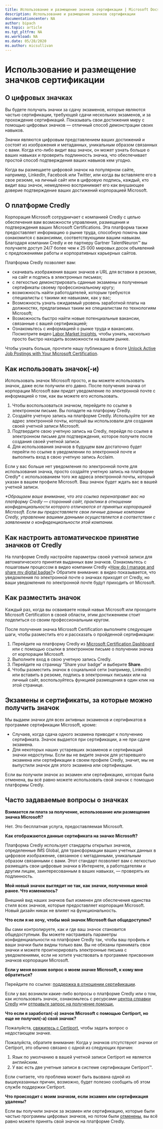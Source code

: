 ```yaml
---
title: Использование и размещение значков сертификации | Microsoft Docs
description: Использование и размещение значков сертификации 
documentationcenter: NA 
author: bipach
ms.topic: article
ms.tgt_pltfrm: NA
ms.workload: NA
ms.date: 05/28/2020
ms.author: micsullivan
---
```

# Использование и размещение значков сертификации

## О цифровых значках

Вы будете получать значки за сдачу экзаменов, которые являются частью сертификации, требующей сдачи нескольких экзаменов, и за прохождение сертификаций. Показывать свои достижения миру с помощью цифровых значков — отличный способ демонстрации своих навыков.

Значки являются цифровым представлением ваших достижений и состоят из изображения и метаданных, уникальным образом связанных с вами. Когда кто-либо видит ваш значок, он может узнать больше о ваших навыках и проверить подлинность значка, что обеспечивает простой способ подтверждения ваших навыков кем угодно.

Когда вы размещаете цифровой значок на популярном сайте, например, LinkedIn, Facebook или Twitter, или когда вы вставляете его в свое резюме, на личный сайт или в цифровую подпись, каждый, кто видит ваш значок, немедленно воспринимает его как внушающее доверие подтверждение ваших достижений корпорацией Microsoft.

## О платформе Credly

Корпорация Microsoft сотрудничает с компанией Credly с целью обеспечения вам возможности управления, размещения и подтверждения ваших Microsoft Certifications. Эта платформа также предоставляет информацию о рынке труда, способную помочь вам ознакомится с вакансиями, соответствующими вашим навыкам. Благодаря компании Credly и ее партнеру Gartner TalentNeuron™ вы получаете доступ 24/7 более чем к 25 000 мировых досок объявлений с предложениями работы и корпоративных карьерных сайтов.

Платформа Credly позволяет вам:
- скачивать изображения ваших значков и URL для вставки в резюме, на сайт и подпись в электронных письмах;
- с легкостью демонстрировать сданные экзамены и полученные сертификаты своему профессиональному кругу;
- возможность найти работодателей, которым требуются специалисты с такими же навыками, как у вас;
- Возможность узнать ожидаемый уровень заработной платы на должностях, предлагаемых таким же специалистам по технологиям Microsoft;
- Возможность быстро найти новые потенциальные вакансии, связанные с вашей сертификацией;
- Ознакомьтесь с информацией о рынке труда и вакансиях. Посмотрите видео [Labor Market Insights](https://support.credly.com/hc/en-us/articles/360041974091-Video-What-labor-market-insights-are-available-with-my-badge), чтобы узнать, насколько просто быстро находить возможности на вашем рынке.

Чтобы узнать больше, прочтите нашу публикацию в блоге [Unlock Active Job Postings with Your Microsoft Certification](/learn/certifications/posts/unlock-active-job-postings-with-your-microsoft-certification).

## Как использовать значок(-и)

Использовать значок Microsoft просто, и вы можете использовать значок, даже если получили его давно. После получения значка от корпорации Microsoft вам придет уведомление по электронной почте с информацией о том, как вы можете его использовать.

1. Чтобы воспользоваться значком, перейдите по ссылке в электронном письме. Вы попадете на платформу Credly.
2. Создайте учетную запись на платформе Credly. Используйте тот же адрес электронной почты, который вы использовали для создания своей учетной записи Microsoft.
3. Подтвердите свою учетную запись на Credly, перейдя по ссылке в электронном письме для подтверждения, которое получите после создания своей учетной записи.
4. Для использования значков в будущем вам достаточно будет перейти по ссылке в уведомлении по электронной почте и выполнить вход в свою учетную запись Acclaim.

Если у вас больше нет уведомления по электронной почте для использования значка, просто создайте учетную запись на платформе Credly* с использованием того же адреса электронной почты, который указан в вашем профиле Microsoft. Ваш значок будет ждать вас в вашей учетной записи.

_*Обращаем ваше внимание, что эта ссылка перенаправит вас на платформу Credly — сторонний сайт, практики в отношении конфиденциальности которого отличаются от принятых корпорацией Microsoft. Если вы предоставляете свои личные данные компании Credly, управление вашими данными осуществляется в соответствии с заявлением о конфиденциальности этой компании._

## Как настроить автоматическое принятие значков от Credly

На платформе Credly настройте параметры своей учетной записи для автоматического принятия выданных вам значков. Ознакомьтесь с пошаговым процессом в видео компании Credly «[How do I manage and share my digital badge?](https://support.credly.com/hc/en-us/articles/360021222231-How-do-I-manage-and-share-my-digital-badge-)» Обратите внимание: в видео показывается, что уведомления по электронной почте о значках приходят от Credly, но ваши уведомления по электронной почте будут приходить от Microsoft.

## Как разместить значок

Каждый раз, когда вы осваиваете новый навык Microsoft или проходите Microsoft Certification в своей области, этим достижением стоит поделиться со своим профессиональным кругом.

После получения значка Microsoft Certification выполните следующие шаги, чтобы разместить его и рассказать о пройденной сертификации:

1. Перейдите на платформу Credly из [Microsoft Certification Dashboard](https://aka.ms/certdashboard) или с помощью ссылки в электронном письме о получении значка от корпорации Microsoft.
2. Выполните вход в свою учетную запись Credly.
3. Перейдите на страницу “Share your badge” и выберите **Share**.
4. Чтобы разместить значок в социальной сети (например, LinkedIn) или вставить в резюме, подпись в электронных письмах или на личный сайт, воспользуйтесь функцией размещения в один клик на этой странице.

## Экзамены и сертификаты, за которые можно получить значок

Мы выдаем значки для всех активных экзаменов и сертификатов в программе сертификации Microsoft, кроме:  

- Случаев, когда сдача одного экзамена приводит к получению сертификата. Значок выдается при сертификации, а не при сдаче экзамена.
- Для некоторых наших устаревших экзаменов и сертификаций значки недоступны. Если вы не видите значок для устаревшего экзамена или сертификации в своем профиле Credly, значит, мы не выпустили значок для этого экзамена или сертификации.

Если вы получили значок аз экзамен или сертификацию, которая была отменена, вы всё равно можете использовать свой значок с помощью платформы Credly.

## Часто задаваемые вопросы о значках

**Взимается ли плата за получение, использование или размещение значка Microsoft?**

Нет. Это бесплатная услуга, предоставляемая Microsoft.

**Как отображаются данные сертификата на значке Microsoft?**

Платформа Credly использует стандарты открытых значков, определенные IMS Global, для трансформации ваших учетных данных в цифровое изображение, связанное с метаданными, уникальным образом связанными с вами. Этот стандарт позволяет вам с легкостью размещать свои цифровые значки в Интернете, а работодателям и другим лицам, заинтересованным в ваших навыках, — проверять их подлинность.

**Мой новый значок выглядит не так, как значки, полученные мной ранее. Что изменилось?**

Внешний вид наших значков был изменен для обеспечения единства стиля всех значков, которые предоставляет корпорация Microsoft. Новый дизайн никак не влияет на функциональность.

**Что если я не хочу, чтобы мой значок Microsoft был общедоступен?**

Вы сами контролируете, как и где ваш значок становится общедоступным. Вы можете настраивать параметры конфиденциальности на платформе Credly так, чтобы ваш профиль и ваши значки были видны только вам. Вы не обязаны принимать свои значки и можете проигнорировать электронные письма с уведомлениями, если не хотите участвовать в программе присвоения значков корпорации Microsoft.

**Если у меня возник вопрос о моем значке Microsoft, к кому мне обратиться?**

Перейдите по ссылке: [поддержка в отношении сертификации](/learn/certifications/help).

Если у вас возникли какие-либо вопросы о платформе Credly или о том, как использовать значок, ознакомьтесь с ресурсами [центра справки Credly](https://support.credly.com/hc/en-us) или [отправьте запрос на получение помощи.](https://support.credly.com/hc/en-us/requests/new)

**Что если я заработал(-а) значок Microsoft с помощью Certiport, но еще не получил(-а) свой значок?**

Пожалуйста, [свяжитесь с Certiport](https://certiport.pearsonvue.com/Support/Support-for-test-candidates/Customer-service), чтобы задать вопрос о недостающем значке.

Пожалуйста, обратите внимание: Когда у значков отсутствуют значки от Certiport, это обычно связано с одной из следующих причин:

1. Язык по умолчанию в вашей учетной записи Certiport не является английским.
2. У вас есть две учетные записи в системе сертификации Certiport™.

Если считаете, что проблема может быть вызвана одной из вышеуказанных причин, возможно, будет полезно сообщить об этом службе поддержки Certiport.

**Что происходит с моим значком, если экзамен или сертификация удалены?**

Если вы получили значок за экзамен или сертификацию, которые были частью программы цифровых значков, но потом были [отменены](/learn/certifications/retired-certifications), вы всё равно можете принять свой значок на платформе Credly.